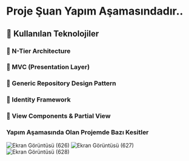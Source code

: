 # Proje Şuan Yapım Aşamasındadır..
## 📌 Kullanılan Teknolojiler
### 🎯 N-Tier Architecture
### 🎯 MVC (Presentation Layer) 
### 🎯 Generic Repository Design Pattern
### 🎯 Identity Framework
### 🎯 View Components & Partial View

### Yapım Aşamasında Olan Projemde Bazı Kesitler
![Ekran Görüntüsü (626)](https://github.com/user-attachments/assets/b5c96fdd-4e78-4121-94b0-8c16877b72a7)
![Ekran Görüntüsü (627)](https://github.com/user-attachments/assets/cb8b4677-0fba-4c26-9243-5448d782e436)
![Ekran Görüntüsü (628)](https://github.com/user-attachments/assets/c0a99624-35ec-40ab-832b-1a083a7865c9)

